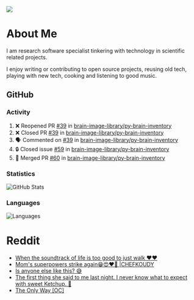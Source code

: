 ![](https://komarev.com/ghpvc/?username=icaoberg)

# About Me
I am research software specialist tinkering with technology in scientific related projects.

I enjoy writing or contributing to open source projects, reusing old tech, playing with new tech, cooking and listening to good music.

## GitHub
### Activity
<!--START_SECTION:activity-->
1. ❌ Reopened PR [#39](https://github.com/brain-image-library/py-brain-inventory/pull/39) in [brain-image-library/py-brain-inventory](https://github.com/brain-image-library/py-brain-inventory)
2. ❌ Closed PR [#39](https://github.com/brain-image-library/py-brain-inventory/pull/39) in [brain-image-library/py-brain-inventory](https://github.com/brain-image-library/py-brain-inventory)
3. 🗣 Commented on [#39](https://github.com/brain-image-library/py-brain-inventory/pull/39#issuecomment-1646983806) in [brain-image-library/py-brain-inventory](https://github.com/brain-image-library/py-brain-inventory)
4. 🔒 Closed issue [#59](https://github.com/brain-image-library/py-brain-inventory/issues/59) in [brain-image-library/py-brain-inventory](https://github.com/brain-image-library/py-brain-inventory)
5. 🎉 Merged PR [#60](https://github.com/brain-image-library/py-brain-inventory/pull/60) in [brain-image-library/py-brain-inventory](https://github.com/brain-image-library/py-brain-inventory)
<!--END_SECTION:activity-->

### Statistics
![GitHub Stats](https://github-readme-stats.vercel.app/api?username=icaoberg&count_private=true&show_icons=true)

### Languages
![Languages](https://github-readme-stats.vercel.app/api/top-langs/?username=icaoberg&show_icons=true&langs_count=10&hide=HTML,CSS,M)

# Reddit
<!-- BLOG-POST-LIST:START -->
- [When the soundtrack of life is too good to just walk ❤️❤️](https://www.reddit.com/r/u_icaoberg/comments/wp4k9l/when_the_soundtrack_of_life_is_too_good_to_just/)
- [Mom&#39;s superpowers strike again😁😍♥️🙏 |CHEFKOUDY](https://www.reddit.com/r/u_icaoberg/comments/wmxngf/moms_superpowers_strike_again_chefkoudy/)
- [Is anyone else like this? 😅](https://www.reddit.com/r/u_icaoberg/comments/wkq82y/is_anyone_else_like_this/)
- [The first thing she said to me last night. I never know what to expect with sweet Ketchup. 🤣](https://www.reddit.com/r/u_icaoberg/comments/ty1h5z/the_first_thing_she_said_to_me_last_night_i_never/)
- [The Only Way [OC]](https://www.reddit.com/r/u_icaoberg/comments/ty1cfr/the_only_way_oc/)
<!-- BLOG-POST-LIST:END -->
